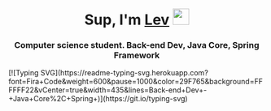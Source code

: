 <h1 align="center">Sup, I'm <a href="https://t.me/leevandr" target="_blank">Lev</a> 
<img src="https://github.com/blackcater/blackcater/raw/main/images/Hi.gif" height="32"/></h1>
<h3 align="center">Computer science student. Back-end Dev, Java Core, Spring Framework</h3>
[![Typing SVG](https://readme-typing-svg.herokuapp.com?font=Fira+Code&weight=600&pause=1000&color=29F765&background=FFFFFF22&vCenter=true&width=435&lines=Back-end+Dev+-+Java+Core%2C+Spring+)](https://git.io/typing-svg)

